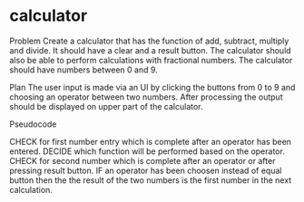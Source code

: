 # calculator

Problem
Create a calculator that has the function of add, subtract, multiply and divide.
It should have a clear and a result button. The calculator should also be able to perform calculations with fractional numbers.
The calculator should have numbers between 0 and 9.

Plan
The user input is made via an UI by clicking the buttons from 0 to 9 and choosing an operator between two numbers.
After processing the output should be displayed on upper part of the calculator.

Pseudocode

CHECK for first number entry which is complete after an operator has been entered.
DECIDE which function will be performed based on the operator.
CHECK for second number which is complete after an operator or after pressing result button.
IF an operator has been choosen instead of equal button then the the result of the two numbers is the first number in the next calculation.
